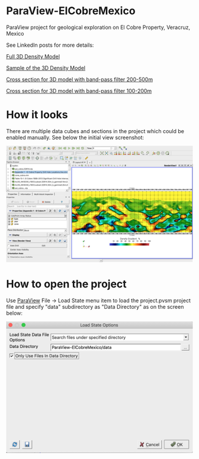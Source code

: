 # ParaView-ElCobreMexico
ParaView project for geological exploration on El Cobre Property, Veracruz, Mexico

See LinkedIn posts for more details:

[Full 3D Density Model](https://www.linkedin.com/posts/activity-6608289329049550848-O7DY/)

[Sample of the 3D Density Model](https://www.linkedin.com/posts/activity-6608613026637586432-TdM-/)

[Cross section for 3D model with band-pass filter 200-500m](https://www.linkedin.com/posts/activity-6608647570707234816-oFAF/)

[Cross section for 3D model with band-pass filter 100-200m](https://www.linkedin.com/posts/activity-6608691551159754752-p7CT/)

# How it looks

There are multiple data cubes and sections in the project which could be enabled manually. See below the initial view screenshot:

![ParaView Project Screenshot](paraview_project_screen.jpg)

# How to open the project

Use [ParaView](https://www.paraview.org/download/) File -> Load State menu item to load the project.pvsm project file and specify "data" subdirectory as "Data Directory" as on the screen below:

![ParaView data load settings](paraview_data_load_screen.jpg)
